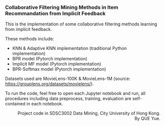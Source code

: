 ### Collaborative Filtering Mining Methods in Item Recommandation from Implicit Feedback
This is the implementation of some collaborative filtering methods learning from implicit feedback.


These methods include:
- KNN & Adaptive KNN implementation (traditional Python implementation)
- BPR model (Pytorch implementation)
- Implicit MF model (Pytorch implementation)
- BPR-Softmax model (Pytorch implementation)


Datasets used are MovieLens-100K & MovieLens-1M (source: https://grouplens.org/datasets/movielens/).


To run the code, feel free to open each Jupyter notebook and run, all procedures including data preprocess, training, evaluation are self-contained in each notebook.


<p align="right">Project code in SDSC3002 Data Mining, City University of Hong Kong. <br>By QUE Yue.</p>
